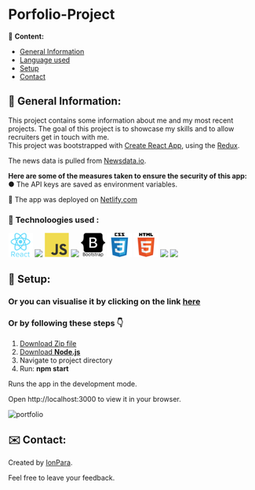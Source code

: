 # Porfolio-Project

📃 **Content:**
- [General Information ](#General-Information)
- [Language used](#languages)
- [Setup](#setup)
- [Contact](#contact)

 ## 📑 General Information:
This project contains some information about me and my most recent projects. The goal of this project is to showcase my skills and to allow recruiters get in touch with me. <br>
This project was bootstrapped with [Create React App](https://github.com/facebook/create-react-app), using the [Redux](https://redux.js.org/).

The news data is pulled from [Newsdata.io](https://newsdata.io/search-news).

<b>Here are some of the measures taken to ensure the security of this app:</b> <br>
● The API keys are saved as environment variables.</pre> 

:floppy_disk: The app was deployed on [Netlify.com](https://www.netlify.com/)


### 🔣 <a id="languages">Technoloogies used </a>:
<p align="left">
    <img src="https://raw.githubusercontent.com/devicons/devicon/master/icons/react/react-original-wordmark.svg" alt="react" width="50" height="50"/>
    <img src="https://skillicons.dev/icons?i=nodejs&theme=light"/>
    <img src="https://raw.githubusercontent.com/devicons/devicon/master/icons/javascript/javascript-original.svg" alt="javascript" width="50" height="50"/>
    <img src="https://skillicons.dev/icons?i=redux&theme=light"/>
    <img src="https://raw.githubusercontent.com/devicons/devicon/master/icons/bootstrap/bootstrap-plain-wordmark.svg" alt="bootstrap" width="50" height="50"/>
    <img src="https://raw.githubusercontent.com/devicons/devicon/master/icons/css3/css3-original-wordmark.svg" alt="css3" width="50" height="50"/> 
    <img src="https://raw.githubusercontent.com/devicons/devicon/master/icons/html5/html5-original-wordmark.svg" alt="html5" width="50" height="50"/>
    <img src="https://skillicons.dev/icons?i=tailwind&theme=light"/>
    <img src="https://skillicons.dev/icons?i=vscode&theme=light"/>
</p>

## 📘 <a id="setup">Setup</a>:

### Or you can visualise it by clicking on the link [here](https://ion-para.netlify.app/)

### Or by following these steps :point_down:

1. [Download Zip file](https://github.com/IonPara/project-portfolio/archive/refs/heads/main.zip)
2. [Download **Node.js**](https://nodejs.org/dist/v18.13.0/node-v18.13.0-x64.msi)
3. Navigate to project directory
4. Run: **npm start**


Runs the app in the development mode.

Open http://localhost:3000 to view it in your browser.

![portfolio](https://user-images.githubusercontent.com/84988051/225346936-dd87b202-d95c-4247-bbf7-c674a8b9e59c.png)


## ✉️ <a id="contact">Contact</a>:

Created by [IonPara](https://github.com/IonPara).

Feel free to leave your feedback.
